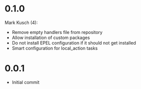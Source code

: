 # 0.1.0

Mark Kusch (4):

* Remove empty handlers file from repository
* Allow installation of custom packages
* Do not install EPEL configuration if it should not get installed
* Smart configuration for local_action tasks

# 0.0.1

* Initial commit


<!-- vim: set nofen ts=4 sw=4 et: -->
